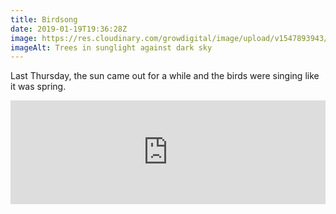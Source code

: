 ```yaml
---
title: Birdsong
date: 2019-01-19T19:36:28Z
image: https://res.cloudinary.com/growdigital/image/upload/v1547893943/trees-A687D497.jpg
imageAlt: Trees in sunglight against dark sky
---
```


Last Thursday, the sun came out for a while and the birds were singing like it was spring.

<iframe width="100%" height="166" scrolling="no" frameborder="no" allow="autoplay" src="https://w.soundcloud.com/player/?url=https%3A//api.soundcloud.com/tracks/561541275&color=%23ff5500&auto_play=false&hide_related=false&show_comments=true&show_user=true&show_reposts=false&show_teaser=true"></iframe>

